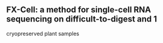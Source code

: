 ## FX-Cell: a method for single-cell RNA sequencing on difficult-to-digest and 1
cryopreserved plant samples
